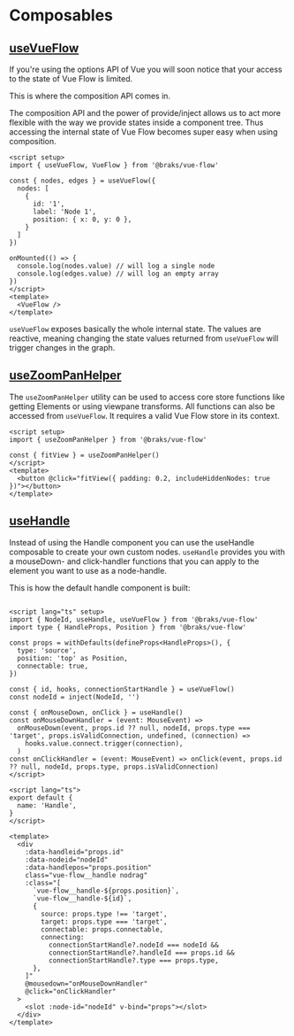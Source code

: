 # Composables

## [useVueFlow](/typedocs/functions/useVueFlow.html/)

If you're using the options API of Vue you will soon notice that your access to the state of Vue Flow is limited.

This is where the composition API comes in.

The composition API and the power of provide/inject allows us to act more flexible with the way we provide states inside
a component tree.
Thus accessing the internal state of Vue Flow becomes super easy when using composition.

```vue:no-line-numbers
<script setup>
import { useVueFlow, VueFlow } from '@braks/vue-flow'

const { nodes, edges } = useVueFlow({
  nodes: [
    {
      id: '1',
      label: 'Node 1',
      position: { x: 0, y: 0 },
    }
  ]
})

onMounted(() => {
  console.log(nodes.value) // will log a single node
  console.log(edges.value) // will log an empty array
})
</script>
<template>
  <VueFlow />
</template>
```

`useVueFlow` exposes basically the whole internal state.
The values are reactive, meaning changing the state values returned from `useVueFlow` will trigger changes in the graph.

## [useZoomPanHelper](/typedocs/functions/useZoomPanHelper.html/)

The `useZoomPanHelper` utility can be used to access core store functions like getting Elements or
using viewpane transforms.
All functions can also be accessed from `useVueFlow`.
It requires a valid Vue Flow store in its context.

```vue:no-line-numbers
<script setup>
import { useZoomPanHelper } from '@braks/vue-flow'

const { fitView } = useZoomPanHelper()
</script>
<template>
  <button @click="fitView({ padding: 0.2, includeHiddenNodes: true })"></button>
</template>
```

## [useHandle](/typedocs/functions/useHandle.html/)

Instead of using the Handle component you can use the useHandle composable to create your own custom nodes. `useHandle`
provides you with a mouseDown- and click-handler functions that you can apply to the element you want to use as a
node-handle.

This is how the default handle component is built:

```vue

<script lang="ts" setup>
import { NodeId, useHandle, useVueFlow } from '@braks/vue-flow'
import type { HandleProps, Position } from '@braks/vue-flow'

const props = withDefaults(defineProps<HandleProps>(), {
  type: 'source',
  position: 'top' as Position,
  connectable: true,
})

const { id, hooks, connectionStartHandle } = useVueFlow()
const nodeId = inject(NodeId, '')

const { onMouseDown, onClick } = useHandle()
const onMouseDownHandler = (event: MouseEvent) =>
  onMouseDown(event, props.id ?? null, nodeId, props.type === 'target', props.isValidConnection, undefined, (connection) =>
    hooks.value.connect.trigger(connection),
  )
const onClickHandler = (event: MouseEvent) => onClick(event, props.id ?? null, nodeId, props.type, props.isValidConnection)
</script>

<script lang="ts">
export default {
  name: 'Handle',
}
</script>

<template>
  <div
    :data-handleid="props.id"
    :data-nodeid="nodeId"
    :data-handlepos="props.position"
    class="vue-flow__handle nodrag"
    :class="[
      `vue-flow__handle-${props.position}`,
      `vue-flow__handle-${id}`,
      {
        source: props.type !== 'target',
        target: props.type === 'target',
        connectable: props.connectable,
        connecting:
          connectionStartHandle?.nodeId === nodeId &&
          connectionStartHandle?.handleId === props.id &&
          connectionStartHandle?.type === props.type,
      },
    ]"
    @mousedown="onMouseDownHandler"
    @click="onClickHandler"
  >
    <slot :node-id="nodeId" v-bind="props"></slot>
  </div>
</template>
```
